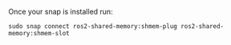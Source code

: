Once your snap is installed run:

`sudo snap connect ros2-shared-memory:shmem-plug ros2-shared-memory:shmem-slot`

